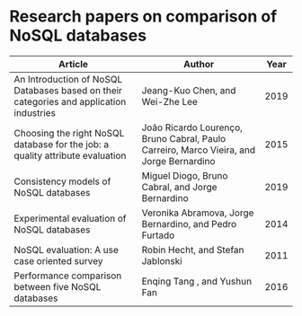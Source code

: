# Research papers on comparison of NoSQL databases
| Article                                                      | Author                                                       | Year |
| ------------------------------------------------------------ | ------------------------------------------------------------ | ---- |
| An Introduction of NoSQL Databases based on their categories and application industries | Jeang-Kuo Chen, and Wei-Zhe Lee                              | 2019 |
| Choosing the right NoSQL database for the job: a quality attribute evaluation | João Ricardo Lourenço, Bruno Cabral, Paulo Carreiro, Marco Vieira, and Jorge Bernardino | 2015 |
| Consistency models of NoSQL databases                        | Miguel Diogo, Bruno Cabral, and Jorge Bernardino             | 2019 |
| Experimental evaluation of NoSQL databases                   | Veronika Abramova, Jorge Bernardino, and Pedro Furtado       | 2014 |
| NoSQL evaluation: A use case oriented survey                 | Robin Hecht, and Stefan Jablonski                            | 2011 |
| Performance comparison between five NoSQL databases          | Enqing Tang , and Yushun Fan                                 | 2016 |

